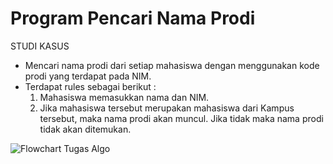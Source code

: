 # Program Pencari Nama Prodi

STUDI KASUS
- Mencari nama prodi dari setiap mahasiswa dengan menggunakan kode prodi yang terdapat pada NIM.
- Terdapat rules sebagai berikut :
  1. Mahasiswa memasukkan nama dan NIM.
  2. Jika mahasiswa tersebut merupakan mahasiswa dari Kampus tersebut, maka nama prodi akan muncul. Jika tidak maka nama prodi tidak akan ditemukan.

![Flowchart Tugas Algo](https://github.com/RanifaFitriyana/TugasAlgoritma/assets/145567559/7b9ae2cc-6c39-4194-8849-50f73c94f4e7)
